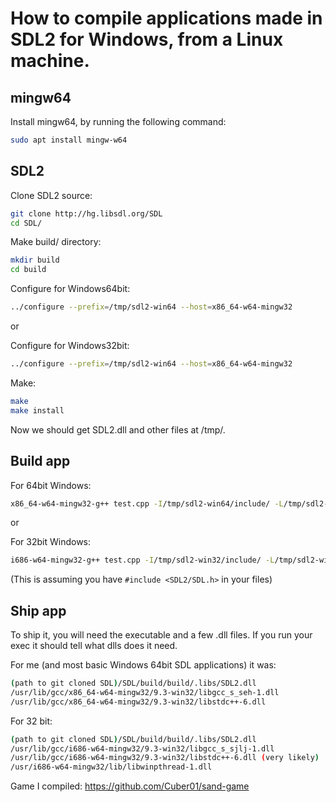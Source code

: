 # How to compile applications made in SDL2 for Windows, from a Linux machine.

## mingw64

Install mingw64, by running the following command:
```bash
sudo apt install mingw-w64
```

## SDL2

Clone SDL2 source:
```bash
git clone http://hg.libsdl.org/SDL
cd SDL/
```

Make build/ directory:
```bash
mkdir build
cd build
```

Configure for Windows64bit:
```bash
../configure --prefix=/tmp/sdl2-win64 --host=x86_64-w64-mingw32
```

or

Configure for Windows32bit:
```bash
../configure --prefix=/tmp/sdl2-win64 --host=x86_64-w64-mingw32
```

Make:
```bash
make
make install
```

Now we should get SDL2.dll and other files at /tmp/.

## Build app

For 64bit Windows:
```bash
x86_64-w64-mingw32-g++ test.cpp -I/tmp/sdl2-win64/include/ -L/tmp/sdl2-win64/lib -lmingw32 -lSDL2main -lSDL2 -mwindows -o test.exe
```

or 

For 32bit Windows:
```bash
i686-w64-mingw32-g++ test.cpp -I/tmp/sdl2-win32/include/ -L/tmp/sdl2-win32/lib -lmingw32 -lSDL2main -lSDL2 -mwindows -o test.exe
```

(This is assuming you have ``#include <SDL2/SDL.h>`` in your files)

## Ship app

To ship it, you will need the executable and a few .dll files. If you run your exec it should tell what dlls does it need.

For me (and most basic Windows 64bit SDL applications) it was:
```bash
(path to git cloned SDL)/SDL/build/build/.libs/SDL2.dll
/usr/lib/gcc/x86_64-w64-mingw32/9.3-win32/libgcc_s_seh-1.dll
/usr/lib/gcc/x86_64-w64-mingw32/9.3-win32/libstdc++-6.dll
```

For 32 bit:
```bash
(path to git cloned SDL)/SDL/build/build/.libs/SDL2.dll
/usr/lib/gcc/i686-w64-mingw32/9.3-win32/libgcc_s_sjlj-1.dll
/usr/lib/gcc/i686-w64-mingw32/9.3-win32/libstdc++-6.dll (very likely)
/usr/i686-w64-mingw32/lib/libwinpthread-1.dll
```

Game I compiled: https://github.com/Cuber01/sand-game